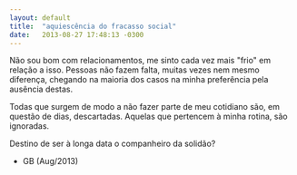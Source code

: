 ```yaml
---
layout: default
title:  "aquiescência do fracasso social"
date:   2013-08-27 17:48:13 -0300
---
```


Não sou bom com relacionamentos, me sinto cada vez mais "frio" em relação a isso. Pessoas não fazem falta, muitas vezes nem mesmo diferença, chegando na maioria dos casos na minha preferência pela ausência destas. 

Todas que surgem de modo a não fazer parte de meu cotidiano são, em questão de dias, descartadas. Aquelas que pertencem à minha rotina, são ignoradas. 

Destino de ser à longa data o companheiro da solidão? 


* GB (Aug/2013)
